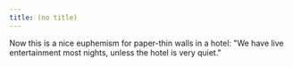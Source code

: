 ```yaml
---
title: (no title)
---
```

<p>Now this is a nice euphemism for paper-thin walls in a hotel: "We have live entertainment most nights, unless the hotel is very quiet."</p>
